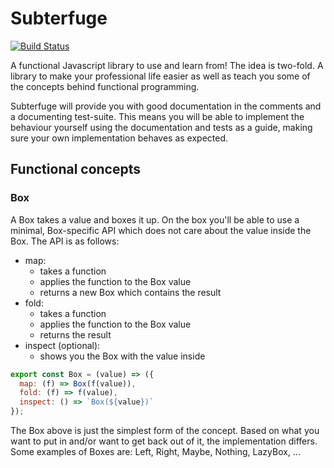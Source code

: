 # Subterfuge 
[![Build Status](https://travis-ci.org/phixid/subterfuge.svg?branch=master)](https://travis-ci.org/phixid/subterfuge)

A functional Javascript library to use and learn from! The idea is two-fold. A library 
to make your professional life easier as well as teach you some of the concepts behind 
functional programming.

Subterfuge will provide you with good documentation in the comments and a documenting test-suite. 
This means you will be able to implement the behaviour yourself using the documentation and tests 
as a guide, making sure your own implementation behaves as expected.

## Functional concepts
### Box
A Box takes a value and boxes it up. On the box you'll be able to use a minimal, Box-specific API 
which does not care about the value inside the Box. The API is as follows:

- map:
    - takes a function
    - applies the function to the Box value
    - returns a new Box which contains the result    
- fold:
    - takes a function
    - applies the function to the Box value
    - returns the result
- inspect (optional):
    - shows you the Box with the value inside

```javascript
export const Box = (value) => ({
  map: (f) => Box(f(value)),
  fold: (f) => f(value),
  inspect: () => `Box(${value})`
});
```

The Box above is just the simplest form of the concept. Based on what you want to put in and/or 
want to get back out of it, the implementation differs. Some examples of Boxes are: Left, Right, 
Maybe, Nothing, LazyBox, ...
